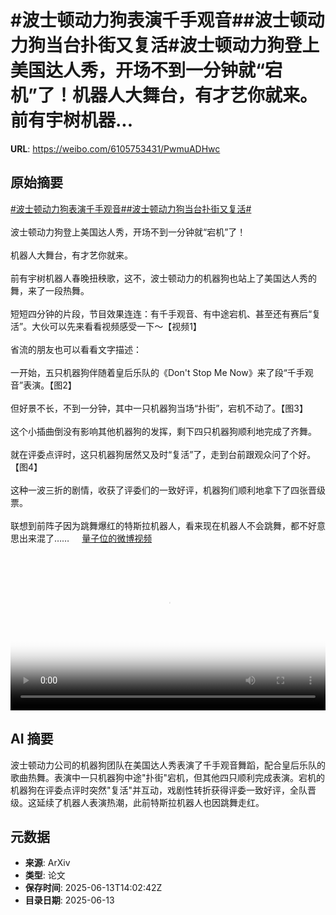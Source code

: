 # #波士顿动力狗表演千手观音##波士顿动力狗当台扑街又复活#波士顿动力狗登上美国达人秀，开场不到一分钟就“宕机”了！机器人大舞台，有才艺你就来。前有宇树机器...

**URL**: https://weibo.com/6105753431/PwmuADHwc

## 原始摘要

<a href="https://m.weibo.cn/search?containerid=231522type%3D1%26t%3D10%26q%3D%23%E6%B3%A2%E5%A3%AB%E9%A1%BF%E5%8A%A8%E5%8A%9B%E7%8B%97%E8%A1%A8%E6%BC%94%E5%8D%83%E6%89%8B%E8%A7%82%E9%9F%B3%23&amp;extparam=%23%E6%B3%A2%E5%A3%AB%E9%A1%BF%E5%8A%A8%E5%8A%9B%E7%8B%97%E8%A1%A8%E6%BC%94%E5%8D%83%E6%89%8B%E8%A7%82%E9%9F%B3%23" data-hide=""><span class="surl-text">#波士顿动力狗表演千手观音#</span></a><a href="https://m.weibo.cn/search?containerid=231522type%3D1%26t%3D10%26q%3D%23%E6%B3%A2%E5%A3%AB%E9%A1%BF%E5%8A%A8%E5%8A%9B%E7%8B%97%E5%BD%93%E5%8F%B0%E6%89%91%E8%A1%97%E5%8F%88%E5%A4%8D%E6%B4%BB%23&amp;extparam=%23%E6%B3%A2%E5%A3%AB%E9%A1%BF%E5%8A%A8%E5%8A%9B%E7%8B%97%E5%BD%93%E5%8F%B0%E6%89%91%E8%A1%97%E5%8F%88%E5%A4%8D%E6%B4%BB%23" data-hide=""><span class="surl-text">#波士顿动力狗当台扑街又复活#</span></a><br><br>波士顿动力狗登上美国达人秀，开场不到一分钟就“宕机”了！<br><br>机器人大舞台，有才艺你就来。<br><br>前有宇树机器人春晚扭秧歌，这不，波士顿动力的机器狗也站上了美国达人秀的舞，来了一段热舞。<br><br>短短四分钟的片段，节目效果连连：有千手观音、有中途宕机、甚至还有赛后“复活”。大伙可以先来看看视频感受一下～【视频1】<br><br>省流的朋友也可以看看文字描述：<br><br>一开始，五只机器狗伴随着皇后乐队的《Don't Stop Me Now》来了段“千手观音”表演。【图2】<br><br>但好景不长，不到一分钟，其中一只机器狗当场“扑街”，宕机不动了。【图3】<br><br>这个小插曲倒没有影响其他机器狗的发挥，剩下四只机器狗顺利地完成了齐舞。<br><br>就在评委点评时，这只机器狗居然又及时“复活”了，走到台前跟观众问了个好。【图4】<br><br>这种一波三折的剧情，收获了评委们的一致好评，机器狗们顺利地拿下了四张晋级票。<br><br>联想到前阵子因为跳舞爆红的特斯拉机器人，看来现在机器人不会跳舞，都不好意思出来混了…… <a href="https://video.weibo.com/show?fid=1034:5177127469776976" data-hide=""><span class="url-icon"><img style="width: 1rem;height: 1rem" src="https://h5.sinaimg.cn/upload/2015/09/25/3/timeline_card_small_video_default.png" referrerpolicy="no-referrer"></span><span class="surl-text">量子位的微博视频</span></a><br clear="both"><div style="clear: both"></div><video controls="controls" poster="https://tvax2.sinaimg.cn/orj480/006Fd7o3ly1i2du73g7s2j31hc0u076i.jpg" style="width: 100%"><source src="https://f.video.weibocdn.com/o0/z8oGQYt3lx08p0MS9jFe01041202AKYy0E010.mp4?label=mp4_720p&amp;template=1280x720.25.0&amp;ori=0&amp;ps=1CwnkDw1GXwCQx&amp;Expires=1749826717&amp;ssig=DLrLYiWJHX&amp;KID=unistore,video"><source src="https://f.video.weibocdn.com/o0/KHYiblJelx08p0MRmSc801041201rHnl0E010.mp4?label=mp4_hd&amp;template=852x480.25.0&amp;ori=0&amp;ps=1CwnkDw1GXwCQx&amp;Expires=1749826717&amp;ssig=9HcsrLP2hq&amp;KID=unistore,video"><source src="https://f.video.weibocdn.com/o0/2sYYGEItlx08p0MQHH4Q01041200WfOR0E010.mp4?label=mp4_ld&amp;template=640x360.25.0&amp;ori=0&amp;ps=1CwnkDw1GXwCQx&amp;Expires=1749826717&amp;ssig=UZiDblq%2F%2Fl&amp;KID=unistore,video"><p>视频无法显示，请前往<a href="https://video.weibo.com/show?fid=1034%3A5177127469776976" target="_blank" rel="noopener noreferrer">微博视频</a>观看。</p></video>

## AI 摘要

波士顿动力公司的机器狗团队在美国达人秀表演了千手观音舞蹈，配合皇后乐队的歌曲热舞。表演中一只机器狗中途"扑街"宕机，但其他四只顺利完成表演。宕机的机器狗在评委点评时突然"复活"并互动，戏剧性转折获得评委一致好评，全队晋级。这延续了机器人表演热潮，此前特斯拉机器人也因跳舞走红。

## 元数据

- **来源**: ArXiv
- **类型**: 论文
- **保存时间**: 2025-06-13T14:02:42Z
- **目录日期**: 2025-06-13
